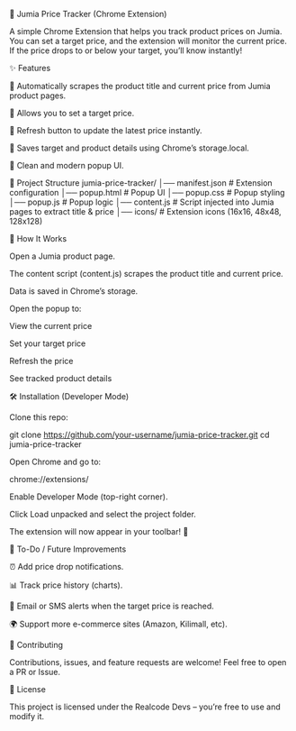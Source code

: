 🛒 Jumia Price Tracker (Chrome Extension)

A simple Chrome Extension that helps you track product prices on Jumia.
You can set a target price, and the extension will monitor the current price. If the price drops to or below your target, you’ll know instantly!

✨ Features

📌 Automatically scrapes the product title and current price from Jumia product pages.

🎯 Allows you to set a target price.

🔄 Refresh button to update the latest price instantly.

💾 Saves target and product details using Chrome’s storage.local.

📱 Clean and modern popup UI.

📂 Project Structure
jumia-price-tracker/
│── manifest.json       # Extension configuration
│── popup.html          # Popup UI
│── popup.css           # Popup styling
│── popup.js            # Popup logic
│── content.js          # Script injected into Jumia pages to extract title & price
│── icons/              # Extension icons (16x16, 48x48, 128x128)

🚀 How It Works

Open a Jumia product page.

The content script (content.js) scrapes the product title and current price.

Data is saved in Chrome’s storage.

Open the popup to:

View the current price

Set your target price

Refresh the price

See tracked product details

🛠 Installation (Developer Mode)

Clone this repo:

git clone https://github.com/your-username/jumia-price-tracker.git
cd jumia-price-tracker


Open Chrome and go to:

chrome://extensions/


Enable Developer Mode (top-right corner).

Click Load unpacked and select the project folder.

The extension will now appear in your toolbar! 🎉


📌 To-Do / Future Improvements

⏰ Add price drop notifications.

📊 Track price history (charts).

🔔 Email or SMS alerts when the target price is reached.

🌍 Support more e-commerce sites (Amazon, Kilimall, etc).

🤝 Contributing

Contributions, issues, and feature requests are welcome!
Feel free to open a PR or Issue.

📜 License

This project is licensed under the Realcode Devs – you’re free to use and modify it.
